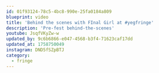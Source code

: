 ```yaml
---
id: 01f93124-78c5-4bc8-990e-25fa0184a809
blueprint: video
title: 'Behind the scenes with FInal Girl at #yegfringe'
description: 'Pre-fest behind-the-scenes'
youtube: JsqfVKyZw-w
updated_by: 9c6b6866-e047-4568-b3f4-71623caf17dd
updated_at: 1758750049
instagram: DND5fSZpBTJ
category:
  - fringe
---
```

